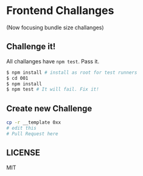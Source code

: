 # Frontend Challanges

(Now focusing bundle size challanges)

## Challenge it!

All challanges have `npm test`. Pass it.

```bash
$ npm install # install as root for test runners
$ cd 001
$ npm install
$ npm test # It will fail. Fix it!
```

## Create new Challenge

```bash
cp -r __template 0xx
# edit this
# Pull Request here
```

## LICENSE

MIT